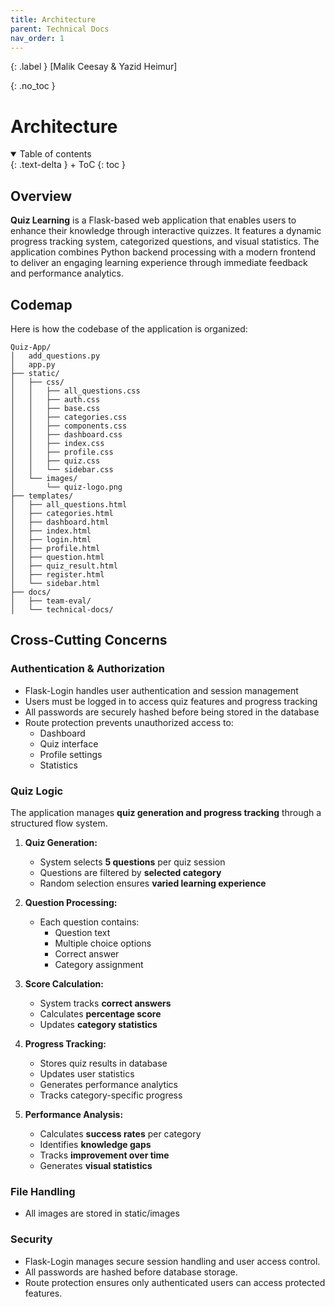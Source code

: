```yaml
---
title: Architecture
parent: Technical Docs
nav_order: 1
---
```


{: .label }
[Malik Ceesay & Yazid Heimur]

{: .no_toc }
# Architecture

<details open markdown="block">
{: .text-delta }
<summary>Table of contents</summary>
+ ToC
{: toc }
</details>

## Overview

**Quiz Learning** is a Flask-based web application that enables users to enhance their knowledge through interactive quizzes. It features a dynamic progress tracking system, categorized questions, and visual statistics. The application combines Python backend processing with a modern frontend to deliver an engaging learning experience through immediate feedback and performance analytics.

## Codemap

Here is how the codebase of the application is organized:

```
Quiz-App/
│   add_questions.py
│   app.py
├── static/
│   ├── css/
│   │   ├── all_questions.css
│   │   ├── auth.css
│   │   ├── base.css
│   │   ├── categories.css
│   │   ├── components.css
│   │   ├── dashboard.css
│   │   ├── index.css
│   │   ├── profile.css
│   │   ├── quiz.css
│   │   └── sidebar.css
│   └── images/
│       └── quiz-logo.png
├── templates/
│   ├── all_questions.html
│   ├── categories.html
│   ├── dashboard.html
│   ├── index.html
│   ├── login.html
│   ├── profile.html
│   ├── question.html
│   ├── quiz_result.html
│   ├── register.html
│   └── sidebar.html
├── docs/
│   ├── team-eval/
│   └── technical-docs/
```


## Cross-Cutting Concerns  

### Authentication & Authorization

- Flask-Login handles user authentication and session management
- Users must be logged in to access quiz features and progress tracking
- All passwords are securely hashed before being stored in the database
- Route protection prevents unauthorized access to:
  - Dashboard
  - Quiz interface
  - Profile settings
  - Statistics


### Quiz Logic

The application manages **quiz generation and progress tracking** through a structured flow system.

1. **Quiz Generation:**
   - System selects **5 questions** per quiz session
   - Questions are filtered by **selected category**
   - Random selection ensures **varied learning experience**

2. **Question Processing:**
   - Each question contains:
     - Question text
     - Multiple choice options
     - Correct answer
     - Category assignment

3. **Score Calculation:**
   - System tracks **correct answers**
   - Calculates **percentage score**
   - Updates **category statistics**

4. **Progress Tracking:**
   - Stores quiz results in database
   - Updates user statistics
   - Generates performance analytics
   - Tracks category-specific progress

5. **Performance Analysis:**
   - Calculates **success rates** per category
   - Identifies **knowledge gaps**
   - Tracks **improvement over time**
   - Generates **visual statistics** 

### File Handling

- All images are stored in static/images

### Security

- Flask-Login manages secure session handling and user access control.
- All passwords are hashed before database storage.
- Route protection ensures only authenticated users can access protected features.